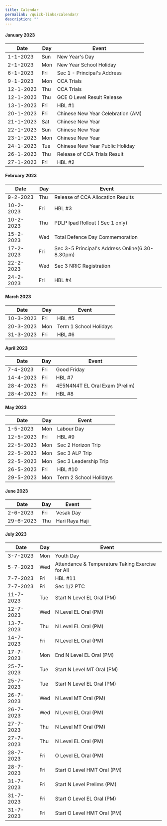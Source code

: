 ```yaml
---
title: Calendar
permalink: /quick-links/calendar/
description: ""
---
```

#### January 2023



| Date | Day | Event |
| -------- | -------- | -------- |
| 1-1-2023    | Sun     | New Year's Day    |
| 2-1-2023   | Mon | New Year School Holiday |
| 6-1-2023 | Fri | Sec 1 - Principal's Address |
| 9-1-2023     | Mon     | CCA Trials     |
| 12-1-2023 | Thu | CCA Trials |
| 12-1-2023 | Thu | GCE O Level Result Release |
| 13-1-2023     | Fri     | HBL #1     |
| 20-1-2023 | Fri | Chinese New Year Celebration (AM) |
| 21-1-2023 | Sat | Chinese New Year |
| 22-1-2023     | Sun     | Chinese New Year     |
| 23-1-2023 | Mon | Chinese New Year |
| 24-1-2023 | Tue | Chinese New Year Public Holiday |
| 26-1-2023     | Thu     | Release of CCA Trials Result     |
| 27-1-2023 | Fri | HBL #2 |

#### February 2023



| Date | Day | Event |
| -------- | -------- | -------- |
| 9-2-2023   | Thu    | Release of CCA Allocation Results    |
| 10-2-2023 | Fri | HBL #3
| 10-2-2023 | Thu | PDLP Ipad Rollout ( Sec 1 only) |
| 15-2-2023 | Wed | Total Defence Day Commemoration |
| 17-2-2023 | Fri | Sec 3-5 Principal's Address Online(6.30-8.30pm) |
| 22-2-2023 | Wed | Sec 3 NRIC Registration |
| 24-2-2023     | Fri     | HBL #4     |

#### March 2023



| Date | Day | Event |
| -------- | -------- | -------- |
|10-3-2023     | Fri     | HBL #5    |
| 20-3-2023 | Mon | Term 1 School Holidays |
| 31-3-2023     | Fri     | HBL #6     |

#### April 2023



| Date| Day| Event |
| -------- | --- | ----- |
| 7-4-2023     | Fri     | Good Friday     |
| 14-4-2023 | Fri | HBL #7 |
| 28-4-2023  | Fri     | 4E5N4N4T EL Oral Exam (Prelim)     |
| 28-4-2023 | Fri | HBL #8 |


#### May 2023



| Date | Day | Event |
| -------- | -------- | -------- |
| 1-5-2023     | Mon     | Labour Day     |
| 12-5-2023 | Fri | HBL #9 |
| 22-5-2023     | Mon   | Sec 2 Horizon Trip      |
| 22-5-2023| Mon | Sec 3 ALP Trip |
| 22-5-2023    | Mon     | Sec 3 Leadership Trip    |
| 26-5-2023 | Fri | HBL #10 |
| 29-5-2023 | Mon | Term 2 School Holidays |


#### June 2023



| Date | Day | Event |
| - | -------- | -------- |
| 2-6-2023    | Fri     | Vesak Day    |
 |29-6-2023    | Thu     | Hari Raya Haji    |
 
 
 #### July 2023



| Date | Day | Event |
| - | -------- | -------- |
| 3-7-2023    | Mon     | Youth Day    |
| 5-7-2023    | Wed     | Attendance & Temperature Taking Exercise for All    |
| 7-7-2023    | Fri     | HBL #11    |
| 7-7-2023    | Fri     | Sec 1/2 PTC   | 
| 11-7-2023    | Tue    | Start N Level EL Oral (PM) |
| 12-7-2023    | Wed    | N Level EL Oral (PM)  |
| 13-7-2023    | Thu    | N Level EL Oral (PM)  |
| 14-7-2023    | Fri   | N Level EL Oral (PM)  |
| 17-7-2023    | Mon    | End N Level EL Oral (PM) |
| 25-7-2023    | Tue    | Start N Level MT Oral (PM) |
| 25-7-2023    | Tue    | Start N Level EL Oral (PM) |
| 26-7-2023    | Wed   | N Level MT Oral (PM) |
| 26-7-2023    | Wed    | N Level EL Oral (PM) |
| 27-7-2023    | Thu   | N Level MT Oral (PM) |
| 27-7-2023    | Thu    | N Level EL Oral (PM)
| 28-7-2023    | Fri   | O Level EL Oral (PM) |
| 28-7-2023    | Fri    | Start O Level HMT Oral (PM)
| 31-7-2023    | Fri    | Start N Level Prelims (PM)
| 31-7-2023    | Fri    | Start O Level EL Oral (PM)
| 31-7-2023    | Fri    | Start O Level HMT Oral (PM)


